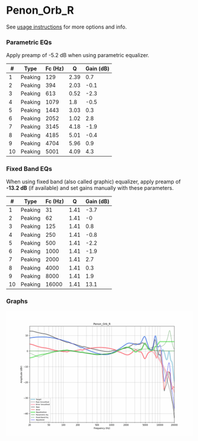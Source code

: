 # Penon_Orb_R
See [usage instructions](https://github.com/jaakkopasanen/AutoEq#usage) for more options and info.

### Parametric EQs
Apply preamp of -5.2 dB when using parametric equalizer.

|   # | Type    |   Fc (Hz) |    Q |   Gain (dB) |
|-----|---------|-----------|------|-------------|
|   1 | Peaking |       129 | 2.39 |         0.7 |
|   2 | Peaking |       394 | 2.03 |        -0.1 |
|   3 | Peaking |       613 | 0.52 |        -2.3 |
|   4 | Peaking |      1079 | 1.8  |        -0.5 |
|   5 | Peaking |      1443 | 3.03 |         0.3 |
|   6 | Peaking |      2052 | 1.02 |         2.8 |
|   7 | Peaking |      3145 | 4.18 |        -1.9 |
|   8 | Peaking |      4185 | 5.01 |        -0.4 |
|   9 | Peaking |      4704 | 5.96 |         0.9 |
|  10 | Peaking |      5001 | 4.09 |         4.3 |

### Fixed Band EQs
When using fixed band (also called graphic) equalizer, apply preamp of **-13.2 dB** (if available) and set gains manually with these parameters.

|   # | Type    |   Fc (Hz) |    Q |   Gain (dB) |
|-----|---------|-----------|------|-------------|
|   1 | Peaking |        31 | 1.41 |        -3.7 |
|   2 | Peaking |        62 | 1.41 |        -0   |
|   3 | Peaking |       125 | 1.41 |         0.8 |
|   4 | Peaking |       250 | 1.41 |        -0.8 |
|   5 | Peaking |       500 | 1.41 |        -2.2 |
|   6 | Peaking |      1000 | 1.41 |        -1.9 |
|   7 | Peaking |      2000 | 1.41 |         2.7 |
|   8 | Peaking |      4000 | 1.41 |         0.3 |
|   9 | Peaking |      8000 | 1.41 |         1.9 |
|  10 | Peaking |     16000 | 1.41 |        13.1 |

### Graphs
![](./Penon_Orb_R.png)
